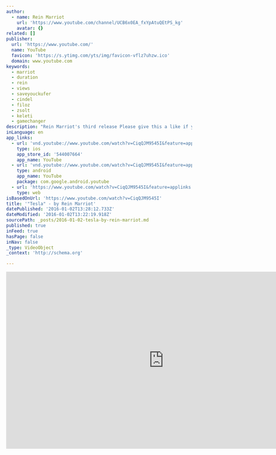 ```yaml
---
author:
  - name: Rein Marriot
    url: 'https://www.youtube.com/channel/UCB6x0EA_fxYpAtuQEtPS_kg'
    avatar: {}
related: []
publisher:
  url: 'https://www.youtube.com/'
  name: YouTube
  favicon: 'https://s.ytimg.com/yts/img/favicon-vflz7uhzw.ico'
  domain: www.youtube.com
keywords:
  - marriot
  - duration
  - rein
  - views
  - saveyouckufer
  - cindel
  - filoz
  - zsolt
  - keleti
  - gamechanger
description: "Rein Marriot's third release Please give this a like if you enjoyed it, and don't forget to subscribe!"
inLanguage: en
app_links:
  - url: 'vnd.youtube://www.youtube.com/watch?v=CiqQJM9545I&feature=applinks'
    type: ios
    app_store_id: '544007664'
    app_name: YouTube
  - url: 'vnd.youtube://www.youtube.com/watch?v=CiqQJM9545I&feature=applinks'
    type: android
    app_name: YouTube
    package: com.google.android.youtube
  - url: 'https://www.youtube.com/watch?v=CiqQJM9545I&feature=applinks'
    type: web
isBasedOnUrl: 'https://www.youtube.com/watch?v=CiqQJM9545I'
title: '"Tesla" - by Rein Marriot'
datePublished: '2016-01-02T13:28:12.733Z'
dateModified: '2016-01-02T13:22:19.918Z'
sourcePath: _posts/2016-01-02-tesla-by-rein-marriot.md
published: true
inFeed: true
hasPage: false
inNav: false
_type: VideoObject
_context: 'http://schema.org'

---
```

<iframe src="https://cdn.embedly.com/widgets/media.html?src=https%3A%2F%2Fwww.youtube.com%2Fembed%2FCiqQJM9545I%3Ffeature%3Doembed&amp;url=https%3A%2F%2Fwww.youtube.com%2Fwatch%3Fv%3DCiqQJM9545I&amp;image=https%3A%2F%2Fi.ytimg.com%2Fvi%2FCiqQJM9545I%2Fhqdefault.jpg&amp;key=b7d04c9b404c499eba89ee7072e1c4f7&amp;type=text%2Fhtml&amp;schema=youtube" width="854" height="480" scrolling="no" frameborder="0" allowfullscreen="allowfullscreen" style=""></iframe>